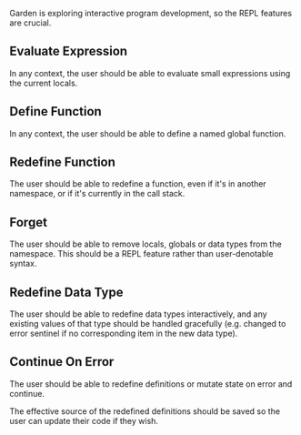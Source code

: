 Garden is exploring interactive program development, so the REPL
features are crucial.

## Evaluate Expression

In any context, the user should be able to evaluate small expressions
using the current locals.

## Define Function

In any context, the user should be able to define a named global
function.

## Redefine Function

The user should be able to redefine a function, even if it's in
another namespace, or if it's currently in the call stack.

## Forget

The user should be able to remove locals, globals or data types from
the namespace. This should be a REPL feature rather than
user-denotable syntax.

## Redefine Data Type

The user should be able to redefine data types interactively, and any
existing values of that type should be handled gracefully
(e.g. changed to error sentinel if no corresponding item in the new
data type).

## Continue On Error

The user should be able to redefine definitions or mutate state on
error and continue.

The effective source of the redefined definitions should be saved so
the user can update their code if they wish.

